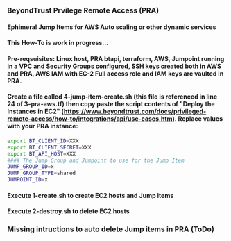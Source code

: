 ### BeyondTrust Prvilege Remote Access (PRA)
#### Ephimeral Jump Items for AWS Auto scaling or other dynamic services
#### This How-To is work in progress...

#### Pre-reqsuisites: Linux host, PRA btapi, terraform, AWS, Jumpoint running in a VPC and Security Groups configured, SSH keys created both in AWS and PRA, AWS IAM with EC-2 Full access role and IAM keys are vaulted in PRA.
#### Create a file called 4-jump-item-create.sh (this file is referenced in line 24 of 3-pra-aws.tf) then copy paste the script contents of "Deploy the Instances in EC2" (https://www.beyondtrust.com/docs/privileged-remote-access/how-to/integrations/api/use-cases.htm). Replace values with your PRA instance:
```sh
export BT_CLIENT_ID=XXX
export BT_CLIENT_SECRET=XXX
export BT_API_HOST=XXX
#### The Jump Group and Jumpoint to use for the Jump Item
JUMP_GROUP_ID=x
JUMP_GROUP_TYPE=shared
JUMPOINT_ID=x
```

#### Execute 1-create.sh to create EC2 hosts and Jump items
#### Execute 2-destroy.sh to delete EC2 hosts

### Missing intructions to auto delete Jump items in PRA  (ToDo)
